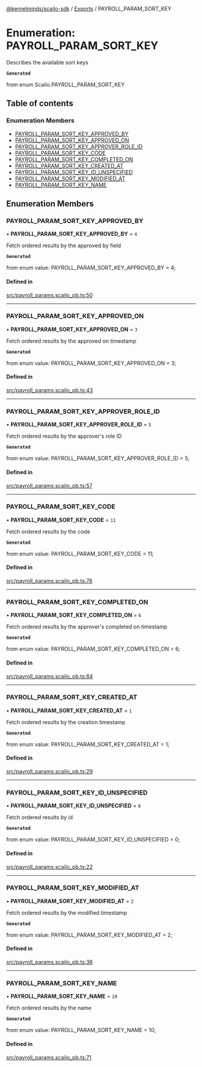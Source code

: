 [@kernelminds/scailo-sdk](../README.md) / [Exports](../modules.md) / PAYROLL\_PARAM\_SORT\_KEY

# Enumeration: PAYROLL\_PARAM\_SORT\_KEY

Describes the available sort keys

**`Generated`**

from enum Scailo.PAYROLL_PARAM_SORT_KEY

## Table of contents

### Enumeration Members

- [PAYROLL\_PARAM\_SORT\_KEY\_APPROVED\_BY](PAYROLL_PARAM_SORT_KEY.md#payroll_param_sort_key_approved_by)
- [PAYROLL\_PARAM\_SORT\_KEY\_APPROVED\_ON](PAYROLL_PARAM_SORT_KEY.md#payroll_param_sort_key_approved_on)
- [PAYROLL\_PARAM\_SORT\_KEY\_APPROVER\_ROLE\_ID](PAYROLL_PARAM_SORT_KEY.md#payroll_param_sort_key_approver_role_id)
- [PAYROLL\_PARAM\_SORT\_KEY\_CODE](PAYROLL_PARAM_SORT_KEY.md#payroll_param_sort_key_code)
- [PAYROLL\_PARAM\_SORT\_KEY\_COMPLETED\_ON](PAYROLL_PARAM_SORT_KEY.md#payroll_param_sort_key_completed_on)
- [PAYROLL\_PARAM\_SORT\_KEY\_CREATED\_AT](PAYROLL_PARAM_SORT_KEY.md#payroll_param_sort_key_created_at)
- [PAYROLL\_PARAM\_SORT\_KEY\_ID\_UNSPECIFIED](PAYROLL_PARAM_SORT_KEY.md#payroll_param_sort_key_id_unspecified)
- [PAYROLL\_PARAM\_SORT\_KEY\_MODIFIED\_AT](PAYROLL_PARAM_SORT_KEY.md#payroll_param_sort_key_modified_at)
- [PAYROLL\_PARAM\_SORT\_KEY\_NAME](PAYROLL_PARAM_SORT_KEY.md#payroll_param_sort_key_name)

## Enumeration Members

### PAYROLL\_PARAM\_SORT\_KEY\_APPROVED\_BY

• **PAYROLL\_PARAM\_SORT\_KEY\_APPROVED\_BY** = ``4``

Fetch ordered results by the approved by field

**`Generated`**

from enum value: PAYROLL_PARAM_SORT_KEY_APPROVED_BY = 4;

#### Defined in

[src/payroll_params.scailo_pb.ts:50](https://github.com/scailo/ts-sdk/blob/c10a36b57201dfa5903d4b53efa1e62aa6208936/src/payroll_params.scailo_pb.ts#L50)

___

### PAYROLL\_PARAM\_SORT\_KEY\_APPROVED\_ON

• **PAYROLL\_PARAM\_SORT\_KEY\_APPROVED\_ON** = ``3``

Fetch ordered results by the approved on timestamp

**`Generated`**

from enum value: PAYROLL_PARAM_SORT_KEY_APPROVED_ON = 3;

#### Defined in

[src/payroll_params.scailo_pb.ts:43](https://github.com/scailo/ts-sdk/blob/c10a36b57201dfa5903d4b53efa1e62aa6208936/src/payroll_params.scailo_pb.ts#L43)

___

### PAYROLL\_PARAM\_SORT\_KEY\_APPROVER\_ROLE\_ID

• **PAYROLL\_PARAM\_SORT\_KEY\_APPROVER\_ROLE\_ID** = ``5``

Fetch ordered results by the approver's role ID

**`Generated`**

from enum value: PAYROLL_PARAM_SORT_KEY_APPROVER_ROLE_ID = 5;

#### Defined in

[src/payroll_params.scailo_pb.ts:57](https://github.com/scailo/ts-sdk/blob/c10a36b57201dfa5903d4b53efa1e62aa6208936/src/payroll_params.scailo_pb.ts#L57)

___

### PAYROLL\_PARAM\_SORT\_KEY\_CODE

• **PAYROLL\_PARAM\_SORT\_KEY\_CODE** = ``11``

Fetch ordered results by the code

**`Generated`**

from enum value: PAYROLL_PARAM_SORT_KEY_CODE = 11;

#### Defined in

[src/payroll_params.scailo_pb.ts:78](https://github.com/scailo/ts-sdk/blob/c10a36b57201dfa5903d4b53efa1e62aa6208936/src/payroll_params.scailo_pb.ts#L78)

___

### PAYROLL\_PARAM\_SORT\_KEY\_COMPLETED\_ON

• **PAYROLL\_PARAM\_SORT\_KEY\_COMPLETED\_ON** = ``6``

Fetch ordered results by the approver's completed on timestamp

**`Generated`**

from enum value: PAYROLL_PARAM_SORT_KEY_COMPLETED_ON = 6;

#### Defined in

[src/payroll_params.scailo_pb.ts:64](https://github.com/scailo/ts-sdk/blob/c10a36b57201dfa5903d4b53efa1e62aa6208936/src/payroll_params.scailo_pb.ts#L64)

___

### PAYROLL\_PARAM\_SORT\_KEY\_CREATED\_AT

• **PAYROLL\_PARAM\_SORT\_KEY\_CREATED\_AT** = ``1``

Fetch ordered results by the creation timestamp

**`Generated`**

from enum value: PAYROLL_PARAM_SORT_KEY_CREATED_AT = 1;

#### Defined in

[src/payroll_params.scailo_pb.ts:29](https://github.com/scailo/ts-sdk/blob/c10a36b57201dfa5903d4b53efa1e62aa6208936/src/payroll_params.scailo_pb.ts#L29)

___

### PAYROLL\_PARAM\_SORT\_KEY\_ID\_UNSPECIFIED

• **PAYROLL\_PARAM\_SORT\_KEY\_ID\_UNSPECIFIED** = ``0``

Fetch ordered results by id

**`Generated`**

from enum value: PAYROLL_PARAM_SORT_KEY_ID_UNSPECIFIED = 0;

#### Defined in

[src/payroll_params.scailo_pb.ts:22](https://github.com/scailo/ts-sdk/blob/c10a36b57201dfa5903d4b53efa1e62aa6208936/src/payroll_params.scailo_pb.ts#L22)

___

### PAYROLL\_PARAM\_SORT\_KEY\_MODIFIED\_AT

• **PAYROLL\_PARAM\_SORT\_KEY\_MODIFIED\_AT** = ``2``

Fetch ordered results by the modified timestamp

**`Generated`**

from enum value: PAYROLL_PARAM_SORT_KEY_MODIFIED_AT = 2;

#### Defined in

[src/payroll_params.scailo_pb.ts:36](https://github.com/scailo/ts-sdk/blob/c10a36b57201dfa5903d4b53efa1e62aa6208936/src/payroll_params.scailo_pb.ts#L36)

___

### PAYROLL\_PARAM\_SORT\_KEY\_NAME

• **PAYROLL\_PARAM\_SORT\_KEY\_NAME** = ``10``

Fetch ordered results by the name

**`Generated`**

from enum value: PAYROLL_PARAM_SORT_KEY_NAME = 10;

#### Defined in

[src/payroll_params.scailo_pb.ts:71](https://github.com/scailo/ts-sdk/blob/c10a36b57201dfa5903d4b53efa1e62aa6208936/src/payroll_params.scailo_pb.ts#L71)
